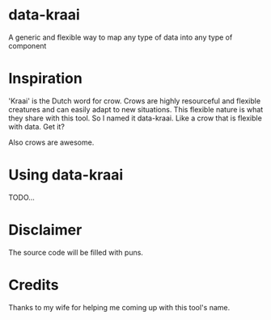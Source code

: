 # data-kraai
A generic and flexible way to map any type of data into any type of component

# Inspiration
'Kraai' is the Dutch word for crow. Crows are highly resourceful and flexible creatures and can easily adapt to new situations. This flexible nature is what they share with this tool. So I named it data-kraai. Like a crow that is flexible with data. Get it?

Also crows are awesome. 

# Using data-kraai
TODO...

# Disclaimer
The source code will be filled with puns.

# Credits
Thanks to my wife for helping me coming up with this tool's name.
